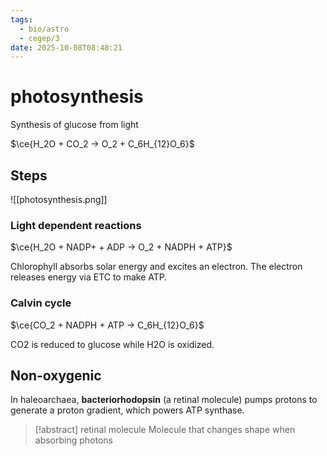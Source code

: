 ```yaml
---
tags:
  - bio/astro
  - cegep/3
date: 2025-10-08T08:48:21
---
```


# photosynthesis

Synthesis of glucose from light

$\ce{H_2O + CO_2 -> O_2 + C_6H_{12}O_6}$

## Steps

![[photosynthesis.png]]

### Light dependent reactions

$\ce{H_2O + NADP+ + ADP -> O_2 + NADPH + ATP}$

Chlorophyll absorbs solar energy and excites an electron. The electron releases energy via ETC to make ATP.

### Calvin cycle

$\ce{CO_2 + NADPH + ATP -> C_6H_{12}O_6}$

CO2 is reduced to glucose while H2O is oxidized.

## Non-oxygenic

In haleoarchaea, **bacteriorhodopsin** (a retinal molecule) pumps protons to generate a proton gradient, which powers ATP synthase.

> [!abstract] retinal molecule
> Molecule that changes shape when absorbing photons